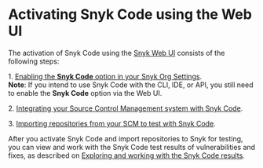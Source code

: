 # Activating Snyk Code using the Web UI

The activation of Snyk Code using the [Snyk Web UI](../../../../snyk-web-ui/) consists of the following steps:

1\. [Enabling the **Snyk Code** option in your Snyk Org Settings](step-1-enabling-the-snyk-code-option.md).\
**Note**: If you intend to use Snyk Code with the CLI, IDE, or API, you still need to enable the **Snyk Code** option via the Web UI.

2\. [Integrating your Source Control Management system with Snyk Code](step-2-integrating-your-source-control-system-with-snyk-code.md).

3\. [Importing repositories from your SCM to test with Snyk Code](step-3-importing-repositories-to-snyk-for-the-snyk-code-testing/).

After you activate Snyk Code and import repositories to Snyk for testing, you can view and work with the Snyk Code test results of vulnerabilities and fixes, as described on [Exploring and working with the Snyk Code results](../../exploring-and-working-with-the-snyk-code-results/)_._

